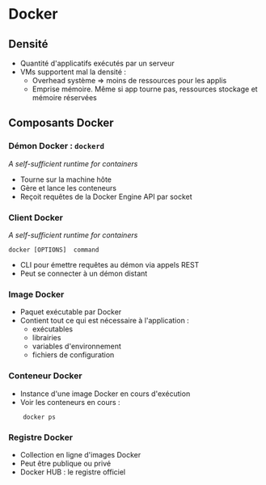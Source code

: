 # Docker

## Densité

- Quantité d'applicatifs exécutés par un serveur
- VMs supportent mal la densité :
  - Overhead système => moins de ressources pour les applis
  - Emprise mémoire. Même si app tourne pas, ressources stockage et mémoire réservées

## Composants Docker

### Démon Docker : `dockerd`
_A self-sufficient runtime for containers_

- Tourne sur la machine hôte
- Gère et lance les conteneurs
- Reçoit requêtes de la Docker Engine API par socket 

### Client Docker
_A self-sufficient runtime for containers_

	docker [OPTIONS]  command

- CLI pour émettre requêtes au démon via appels REST
- Peut se connecter à un démon distant

### Image Docker

- Paquet exécutable par Docker
- Contient tout ce qui est nécessaire à l'application :
	- exécutables
	- librairies
	- variables d'environnement
	- fichiers de configuration

### Conteneur Docker

- Instance d'une image Docker en cours d'exécution
- Voir les conteneurs en cours :
```
	docker ps
```

### Registre Docker

- Collection en ligne d'images Docker
- Peut être publique ou privé
- Docker HUB : le registre officiel
